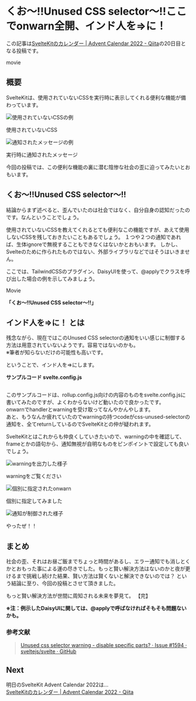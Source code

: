 # くお〜!!Unused CSS selector〜!!ここでonwarn全開、インド人を=>に！

この記事は[SvelteKitのカレンダー | Advent Calendar 2022 - Qiita](https://qiita.com/advent-calendar/2022/sveltekit)の20日目となる投稿です。

movie

## 概要

SvelteKitは、使用されていないCSSを実行時に表示してくれる便利な機能が備わっています。

![使用されていないCSSの例]()

使用されていないCSS

![通知されたメッセージの例]()

実行時に通知されたメッセージ

今回の投稿では、この便利な機能の裏に潜む陰惨な社会の歪に迫ってみたいとおもいます。

## くお〜!!Unused CSS selector〜!!

結論からまず述べると、歪んでいたのは社会ではなく、自分自身の認知だったのです。なんということでしょう。

使用されていないCSSを教えてくれるとても便利なこの機能ですが、あえて使用しないCSSを残しておきたいこともあるでしょう。
１つや２つの通知であれば、生体ignoreで無視することもできなくはないかとおもいます。
しかし、Svelteのために作られたものではない、外部ライブラリなどではそうはいきません。

ここでは、TailwindCSSのプラグイン、DaisyUIを使って、@applyでクラスを呼び出した場合の例を示してみましょう。

Movie

**「くお〜!!Unused CSS selector〜!!」**


## インド人を=>に！ とは

残念ながら、現在ではこのUnused CSS selectorの通知をいい感じに制御する方法は用意されていないようです。容易ではないのかも。<br>※筆者が知らないだけの可能性も高いです。

ということで、インド人を=>にします。

**サンプルコード svelte.config.js**

```javascript

```

このサンプルコードは、rollup.config.js向けの内容のものをsvelte.config.jsに書いてみたのですが、よくわからないけど動いたので良かったです。<br>
onwarnでhandlerとwarningを受け取ってなんやかんやします。<br>
あと、もうなんか疲れていたのでwarningの持つcodeがcss-unused-selectorの通知を、全てreturnしているのでSvelteKitとの仲が疑われます。

SvelteKitとはこれからも仲良くしていきたいので、warningの中を確認して、frameとかの語句から、通知無視が自明なものをピンポイントで設定しても良いでしょう。

![warningを出力した様子]()

warningをご覧ください

![個別に指定されたonwarn]()

個別に指定してみました

![通知が制御された様子]()

やったぜ！！

## まとめ

社会の歪、それはお昼ご飯までちょっと時間があるし、エラー通知でも消しとくかとおもった事による運の尽きでした。もっと賢い解決方法はないのかと夜が更けるまで挑戦し続けた結果、賢い方法は賢くないと解決できないのでは？ という結論に至り、今回の投稿とさせて頂きました。

もっと賢い解決方法が世間に周知される未来を夢見て。 【完】

**※注：例示したDaisyUIに関しては、@applyで呼ばなければそもそも問題ないかも。**

### 参考文献

> [Unused css selector warning - disable specific parts? · Issue #1594 · sveltejs/svelte · GitHub](https://github.com/sveltejs/svelte/issues/1594)

## Next

明日のSvelteKit Advent Calendar 2022は...<br>
[SvelteKitのカレンダー | Advent Calendar 2022 - Qiita](https://qiita.com/advent-calendar/2022/sveltekit)